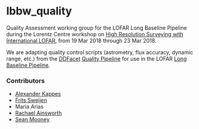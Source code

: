 # lbbw_quality

Quality Assessment working group for the LOFAR Long Baseline Pipeline during the Lorentz Centre workshop on [High Resolution Surveying with International LOFAR](https://www.lorentzcenter.nl/lc/web/2018/983/info.php3?wsid=983&venue=Snellius), from 19 Mar 2018 through 23 Mar 2018.

We are adapting quality control scripts (astrometry, flux accuracy, dynamic range, etc.) from the [DDFacet](https://github.com/mhardcastle/ddf-pipeline) [Quality Pipeline](https://github.com/mhardcastle/ddf-pipeline/blob/master/scripts/quality_pipeline.py) for use in the LOFAR [Long Baseline Pipeline](https://github.com/lmorabit/long_baseline_pipeline).


### Contributors

* [Alexander Kappes](https://github.com/alexmatze)
* [Frits Sweijen](https://github.com/tikk3r)
* Maria Arias
* [Rachael Ainsworth](https://github.com/rainsworth)
* [Sean Mooney](https://github.com/mooneyse)

